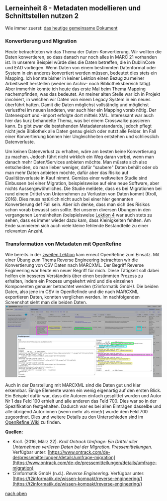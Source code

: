 ## Lerneinheit 8 - Metadaten modellieren und Schnittstellen nutzen 2
Wie immer zuerst: [das heutige gemeinsame Dokument](https://pad.gwdg.de/1a2uYR-wRziCkvy3RL6gjA#)

### Konvertierung und Migration
Heute betrachteten wir das Thema der Daten-Konvertierung. Wir wollten die Daten konvertieren, so dass danach nur noch alles in MARC 21 vorhanden ist. In unserem Beispiel würde dies die Daten betreffen, die in DublinCore und EAD vorliegen. Wenn Daten von einem bestimmten Datenformat oder System in ein anderes konvertiert werden müssen, bedeutet dies stets ein Mapping. Ich konnte bisher in keiner Lektion einen Bezug zu meiner Arbeitswelt herstellen (weder im Archiv- noch Bibliotheksbereich tätig). Aber immerhin konnte ich heute das erste Mal beim Thema Mapping nachempfinden, was das bedeutet. An meiner alten Stelle war ich in Projekt involviert, in welchen wir Daten von einem Legacy System in ein neues überführt hatten. Damit die Daten möglichst vollständig und möglichst verlustfrei im neuen landeten, war auch hier ein Mapping vorab nötig. Der Datenexport und -import erfolgte dort mittels XML. 
Interessant war auch hier das kurz behandelte Thema, was bei einem Crosswalke passieren kann. Es gibt zwar die bestehenden Metadatenstandards, jedoch pflegt nicht jede Bibliothek alle Daten genau gleich oder nutzt alle Felder. Im Fall einer Konvertierung können hier Ungleichheiten entstehen und schliesslich Datenverluste. 

Um keinen Datenverlust zu erhalten, wäre am besten keine Konvertierung zu machen. Jedoch führt nicht wirklich ein Weg daran vorbei, wenn man danach mehr Daten/Services anbieten möchte. Man müsste sich also entscheiden, ob man lieber weniger, dafür "saubere" Daten behält oder ob man mehr Daten anbieten möchte, dafür aber das Risiko auf Qualitätsverluste in Kauf nimmt. Gemäss einer weltweiten Studie sind Einbussen bei einer Migration, beispielsweise auf eine neue Software, aber nichts Aussergewöhnliches. Die Studie meldete, dass es bei Migrationen bei rund einem Drittel von Unternehmen zu Verlusten von Daten kommt (Kroll, 2016). Dies muss natürlich nicht auch bei einer hier gennanten Konvertierung def Fall sein. Aber ich denke, dass man sich des Risikos schon vorab bewusst sein sollte. Bei unseren diversen Übungen in den vergangenen Lerneinheiten (beispielsweise [Lektion 4](https://sabs135.github.io/Lerntagebuch-BAIN/content/lektion4.html) war auch stets zu sehen, dass es immer wieder dazu kam, dass Kleinigkeiten fehlten. Am Ende summieren sich auch viele kleine fehlende Bestandteile zu einer relevanten Anzahl. 

### Transformation von Metadaten mit OpenRefine 
Wie bereits in der [zweiten Lektion](https://sabs135.github.io/Lerntagebuch-BAIN/content/lektion2.html) kam erneut OpenRefine zum Einsatz. Mit einer Übung zum Thema Reverse Engineering betrachten wir die Konvertierung von CSV Daten nach MARCXML. Der Begriff Reverse Engineering war heute ein neuer Begriff für mich. Diese Tätigkeit soll dabei helfen ein besseres Verständnis über einen bestimmten Prozess zu erhalten, indem ein Prozess umgekehrt wird und die einzelnen Komponenten genauer betrachtet werden (t2informatik GmbH).
Die beiden Daten, also jene im CSV in OpenRefinde und die nach MARCXML exportieren Daten, konnten verglichen werden. Im nachfolgenden Screenshot sieht man die beiden Daten. 
![Übung in Open Refine](https://github.com/Sabs135/Lerntagebuch-BAIN/blob/main/img/uebung_OpenRefine.png?raw=true)

Auch in der Darstellung mit MARCXML sind die Daten gut und klar erkennbar. Einige Elemente waren ein wenig eigenartig auf den ersten Blick. Ein Beispiel dafür war, dass die Autoren einfach gesplittet wurden und Autor Nr 1 das Feld 100 erhielt und alle anderen das Feld 700. Dies war so in der Spezifikation festgehalten. Dadurch war es bei allen Einträgen dasselbe und alle übrigend Autor:innen (wenn mehr als eine/r) wurde dem Feld 700 zugeordnet.
Dies und weitere Details zu den Unterschieden sind im [OpenRefine Wiki](https://github.com/OpenRefine/OpenRefine/wiki/Export-as-MARCXML) zu finden. 

**Quellen:**
* Kroll. (2016, März 22). _Kroll Ontrack Umfrage: Ein Drittel aller Unternehmen verlieren Daten bei der Migration. Pressemitteilungen._ Verfügbar unter: [https://www.ontrack.com/de-de/pressemitteilungen/details/umfrage-migration](https://www.ontrack.com/de-de/pressemitteilungen/details/umfrage-migration)
* t2informatik GmbH (n.d.). _Reverse Engineering._ Verfügbar unter: [https://t2informatik.de/wissen-kompakt/reverse-engineering/](https://t2informatik.de/wissen-kompakt/reverse-engineering/)

[nach oben](#lerneinheit-8---metadaten-modellieren-und-schnittstellen-nutzen-2)
